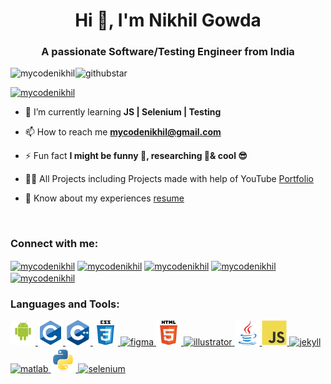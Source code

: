 <!--
**mycodenikhil/mycodenikhil** is a ✨ _special_ ✨ repository because its `README.md` (this file) appears on your GitHub profile.

Here are some ideas to get you started:

- 🔭 I’m currently working on ...
- 🌱 I’m currently learning ...
- 👯 I’m looking to collaborate on ...
- 🤔 I’m looking for help with ...
- 💬 Ask me about ...
- 📫 How to reach me: ...
- 😄 Pronouns: ...
- ⚡ Fun fact: ...
-->

<h1 align="center">Hi 👋, I'm Nikhil Gowda</h1>
<h3 align="center">A passionate Software/Testing Engineer from India</h3>

<img align="right" alt="githubstar" width="400" src="https://github.com/mycodenikhil/myprofile/blob/main/img/GitHubStarsLogo.gif?raw=true">

<p align="left"> <img src="https://komarev.com/ghpvc/?username=mycodenikhil&label=Profile%20views&color=0e75b6&style=flat" alt="mycodenikhil" /> </p>

<p align="left"> <a href="https://twitter.com/mycodenikhil" target="blank"><img src="https://img.shields.io/twitter/follow/mycodenikhil?logo=twitter&style=for-the-badge" alt="mycodenikhil" /></a> </p>

- 🌱 I’m currently learning **JS | Selenium | Testing**

- 📫 How to reach me **mycodenikhil@gmail.com**

- ⚡ Fun fact **I might be funny 🤣, researching 🧐& cool 😎**

- 👨‍💻 All Projects including Projects made with help of YouTube 
<a href="https://oia.bio/mycodenikhilportfolio" target="blank">Portfolio</a>
 
- 📄 Know about my experiences 
<a href="https://mycodenikhil.pages.dev/cv.pdf" target="blank">resume</a>

<!--
- 📝 I regularly write articles on 
<a href="#" target="blank">thewebsurfer</a>
-->

<br>

<h3 align="left">Connect with me:</h3>
<p align="left">
  
<a href="https://twitter.com/mycodenikhil" target="blank"><img align="center" src="https://raw.githubusercontent.com/rahuldkjain/github-profile-readme-generator/master/src/images/icons/Social/twitter.svg" alt="mycodenikhil" height="30" width="40" /></a>
<a href="https://linkedin.com/in/mycodenikhil" target="blank"><img align="center" src="https://raw.githubusercontent.com/rahuldkjain/github-profile-readme-generator/master/src/images/icons/Social/linked-in-alt.svg" alt="mycodenikhil" height="30" width="40" /></a>
<a href="https://fb.com/mycodenikhil" target="blank"><img align="center" src="https://raw.githubusercontent.com/rahuldkjain/github-profile-readme-generator/master/src/images/icons/Social/facebook.svg" alt="mycodenikhil" height="30" width="40" /></a>
<a href="https://instagram.com/mycodenikhil" target="blank"><img align="center" src="https://raw.githubusercontent.com/rahuldkjain/github-profile-readme-generator/master/src/images/icons/Social/instagram.svg" alt="mycodenikhil" height="30" width="40" /></a>
<a href="https://discord.gg/mycodenikhil" target="blank"><img align="center" src="https://raw.githubusercontent.com/rahuldkjain/github-profile-readme-generator/master/src/images/icons/Social/discord.svg" alt="mycodenikhil" height="30" width="40" /></a>


<h3 align="left">Languages and Tools:</h3>
<p align="left"> <a href="https://developer.android.com" target="_blank" rel="noreferrer"> <img src="https://raw.githubusercontent.com/devicons/devicon/master/icons/android/android-original-wordmark.svg" alt="android" width="40" height="40"/> </a> <a href="https://www.cprogramming.com/" target="_blank" rel="noreferrer"> <img src="https://raw.githubusercontent.com/devicons/devicon/master/icons/c/c-original.svg" alt="c" width="40" height="40"/> </a> <a href="https://www.w3schools.com/cpp/" target="_blank" rel="noreferrer"> <img src="https://raw.githubusercontent.com/devicons/devicon/master/icons/cplusplus/cplusplus-original.svg" alt="cplusplus" width="40" height="40"/> </a> <a href="https://www.w3schools.com/css/" target="_blank" rel="noreferrer"> <img src="https://raw.githubusercontent.com/devicons/devicon/master/icons/css3/css3-original-wordmark.svg" alt="css3" width="40" height="40"/> </a> <a href="https://www.figma.com/" target="_blank" rel="noreferrer"> <img src="https://www.vectorlogo.zone/logos/figma/figma-icon.svg" alt="figma" width="40" height="40"/> </a> <a href="https://www.w3.org/html/" target="_blank" rel="noreferrer"> <img src="https://raw.githubusercontent.com/devicons/devicon/master/icons/html5/html5-original-wordmark.svg" alt="html5" width="40" height="40"/> </a> <a href="https://www.adobe.com/in/products/illustrator.html" target="_blank" rel="noreferrer"> <img src="https://www.vectorlogo.zone/logos/adobe_illustrator/adobe_illustrator-icon.svg" alt="illustrator" width="40" height="40"/> </a> <a href="https://www.java.com" target="_blank" rel="noreferrer"> <img src="https://raw.githubusercontent.com/devicons/devicon/master/icons/java/java-original.svg" alt="java" width="40" height="40"/> </a> <a href="https://developer.mozilla.org/en-US/docs/Web/JavaScript" target="_blank" rel="noreferrer"> <img src="https://raw.githubusercontent.com/devicons/devicon/master/icons/javascript/javascript-original.svg" alt="javascript" width="40" height="40"/> </a> <a href="https://jekyllrb.com/" target="_blank" rel="noreferrer"> <img src="https://www.vectorlogo.zone/logos/jekyllrb/jekyllrb-icon.svg" alt="jekyll" width="40" height="40"/> </a> <a href="https://www.mathworks.com/" target="_blank" rel="noreferrer"> <img src="https://upload.wikimedia.org/wikipedia/commons/2/21/Matlab_Logo.png" alt="matlab" width="40" height="40"/> </a> <a href="https://www.python.org" target="_blank" rel="noreferrer"> <img src="https://raw.githubusercontent.com/devicons/devicon/master/icons/python/python-original.svg" alt="python" width="40" height="40"/> </a> <a href="https://www.selenium.dev" target="_blank" rel="noreferrer"> <img src="https://raw.githubusercontent.com/detain/svg-logos/780f25886640cef088af994181646db2f6b1a3f8/svg/selenium-logo.svg" alt="selenium" width="40" height="40"/> </a> </p>

<br>
